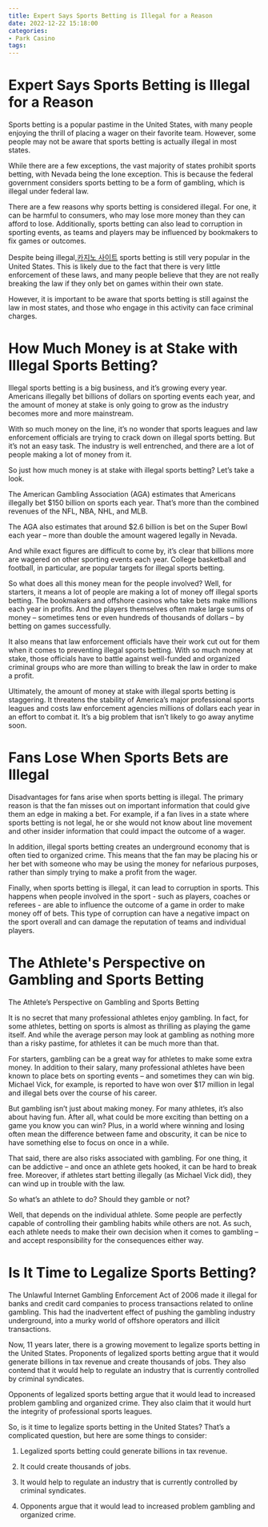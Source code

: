 ```yaml
---
title: Expert Says Sports Betting is Illegal for a Reason
date: 2022-12-22 15:18:00
categories:
- Park Casino
tags:
---
```



#  Expert Says Sports Betting is Illegal for a Reason

Sports betting is a popular pastime in the United States, with many people enjoying the thrill of placing a wager on their favorite team. However, some people may not be aware that sports betting is actually illegal in most states.

While there are a few exceptions, the vast majority of states prohibit sports betting, with Nevada being the lone exception. This is because the federal government considers sports betting to be a form of gambling, which is illegal under federal law.

There are a few reasons why sports betting is considered illegal. For one, it can be harmful to consumers, who may lose more money than they can afford to lose. Additionally, sports betting can also lead to corruption in sporting events, as teams and players may be influenced by bookmakers to fix games or outcomes.

Despite being illegal,[카지노 사이트](https://choegocasino.com/) sports betting is still very popular in the United States. This is likely due to the fact that there is very little enforcement of these laws, and many people believe that they are not really breaking the law if they only bet on games within their own state.

However, it is important to be aware that sports betting is still against the law in most states, and those who engage in this activity can face criminal charges.

#  How Much Money is at Stake with Illegal Sports Betting?

Illegal sports betting is a big business, and it’s growing every year. Americans illegally bet billions of dollars on sporting events each year, and the amount of money at stake is only going to grow as the industry becomes more and more mainstream.

With so much money on the line, it’s no wonder that sports leagues and law enforcement officials are trying to crack down on illegal sports betting. But it’s not an easy task. The industry is well entrenched, and there are a lot of people making a lot of money from it.

So just how much money is at stake with illegal sports betting? Let’s take a look.

The American Gambling Association (AGA) estimates that Americans illegally bet $150 billion on sports each year. That’s more than the combined revenues of the NFL, NBA, NHL, and MLB.

The AGA also estimates that around $2.6 billion is bet on the Super Bowl each year – more than double the amount wagered legally in Nevada.

And while exact figures are difficult to come by, it’s clear that billions more are wagered on other sporting events each year. College basketball and football, in particular, are popular targets for illegal sports betting.

So what does all this money mean for the people involved? Well, for starters, it means a lot of people are making a lot of money off illegal sports betting. The bookmakers and offshore casinos who take bets make millions each year in profits. And the players themselves often make large sums of money – sometimes tens or even hundreds of thousands of dollars – by betting on games successfully.

It also means that law enforcement officials have their work cut out for them when it comes to preventing illegal sports betting. With so much money at stake, those officials have to battle against well-funded and organized criminal groups who are more than willing to break the law in order to make a profit.

Ultimately, the amount of money at stake with illegal sports betting is staggering. It threatens the stability of America’s major professional sports leagues and costs law enforcement agencies millions of dollars each year in an effort to combat it. It’s a big problem that isn’t likely to go away anytime soon.

#  Fans Lose When Sports Bets are Illegal

Disadvantages for fans arise when sports betting is illegal. The primary reason is that the fan misses out on important information that could give them an edge in making a bet. For example, if a fan lives in a state where sports betting is not legal, he or she would not know about line movement and other insider information that could impact the outcome of a wager.

In addition, illegal sports betting creates an underground economy that is often tied to organized crime. This means that the fan may be placing his or her bet with someone who may be using the money for nefarious purposes, rather than simply trying to make a profit from the wager.

Finally, when sports betting is illegal, it can lead to corruption in sports. This happens when people involved in the sport - such as players, coaches or referees - are able to influence the outcome of a game in order to make money off of bets. This type of corruption can have a negative impact on the sport overall and can damage the reputation of teams and individual players.

#  The Athlete's Perspective on Gambling and Sports Betting

The Athlete’s Perspective on Gambling and Sports Betting

It is no secret that many professional athletes enjoy gambling. In fact, for some athletes, betting on sports is almost as thrilling as playing the game itself. And while the average person may look at gambling as nothing more than a risky pastime, for athletes it can be much more than that.

For starters, gambling can be a great way for athletes to make some extra money. In addition to their salary, many professional athletes have been known to place bets on sporting events – and sometimes they can win big. Michael Vick, for example, is reported to have won over $17 million in legal and illegal bets over the course of his career.

But gambling isn’t just about making money. For many athletes, it’s also about having fun. After all, what could be more exciting than betting on a game you know you can win? Plus, in a world where winning and losing often mean the difference between fame and obscurity, it can be nice to have something else to focus on once in a while.

That said, there are also risks associated with gambling. For one thing, it can be addictive – and once an athlete gets hooked, it can be hard to break free. Moreover, if athletes start betting illegally (as Michael Vick did), they can wind up in trouble with the law.

So what’s an athlete to do? Should they gamble or not?

Well, that depends on the individual athlete. Some people are perfectly capable of controlling their gambling habits while others are not. As such, each athlete needs to make their own decision when it comes to gambling – and accept responsibility for the consequences either way.

#  Is It Time to Legalize Sports Betting?

The Unlawful Internet Gambling Enforcement Act of 2006 made it illegal for banks and credit card companies to process transactions related to online gambling. This had the inadvertent effect of pushing the gambling industry underground, into a murky world of offshore operators and illicit transactions.

Now, 11 years later, there is a growing movement to legalize sports betting in the United States. Proponents of legalized sports betting argue that it would generate billions in tax revenue and create thousands of jobs. They also contend that it would help to regulate an industry that is currently controlled by criminal syndicates.

Opponents of legalized sports betting argue that it would lead to increased problem gambling and organized crime. They also claim that it would hurt the integrity of professional sports leagues.

So, is it time to legalize sports betting in the United States? That’s a complicated question, but here are some things to consider:

1) Legalized sports betting could generate billions in tax revenue.

2) It could create thousands of jobs.

3) It would help to regulate an industry that is currently controlled by criminal syndicates.

4) Opponents argue that it would lead to increased problem gambling and organized crime.